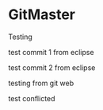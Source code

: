 GitMaster
=========

Testing 

test commit 1 from eclipse

test commit 2 from eclipse

testing from git web

test conflicted
